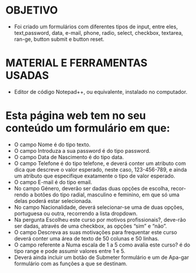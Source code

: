 # OBJETIVO

* Foi criado um formulários com diferentes tipos de input, entre eles, text,password, data, e-mail, phone, radio, select, checkbox, textarea, ran-ge, button submit e button reset.

# MATERIAL E FERRAMENTAS USADAS
* Editor de código Notepad++, ou equivalente, instalado no computador.

# Esta página web tem no seu conteúdo um formulário em que:

* O campo Nome é do tipo texto.
* O campo Introduza a sua password é do tipo password.
* O campo Data de Nascimento é do tipo data.
* O campo Telefone é do tipo telefone, e deverá conter um atributo com dica que descreve o valor esperado, neste caso, 123-456-789, e ainda um atributo que especifique exatamente o tipo de valor esperado.
* O campo E-mail é do tipo email.
* No campo Género, deverão ser dadas duas opções de escolha, recor-rendo a botões do tipo radial, masculino e feminino, em que só uma delas poderá estar selecionada.
* No campo Nacionalidade, deverá selecionar-se uma de duas opções, portuguesa ou outra, recorrendo a lista dropdown.
* Na pergunta Escolheu este curso por motivos profissionais?, deve-rão ser dadas, através de uma checkbox, as opções “sim” e “não”.
* O campo Descreva as suas motivações para frequentar este curso deverá conter uma área de texto de 50 colunas e 50 linhas.
* O campo referente a Numa escala de 1 a 5 como avalia este curso? é do tipo range e pode assumir valores entre 1 e 5.
* Deverá ainda incluir um botão de Submeter formulário e um de Apa-gar formulário com as funções a que se destinam.
